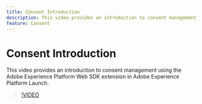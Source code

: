 ```yaml
---
title: Consent Introduction
description: This video provides an introduction to consent management using the Adobe Experience Platform Web SDK extension in Adobe Experience Platform Launch.
feature: Consent
---
```


# Consent Introduction

This video provides an introduction to consent management using the Adobe Experience Platform Web SDK extension in Adobe Experience Platform Launch.

>[!VIDEO](https://video.tv.adobe.com/v/332693/?quality=12&learn=on)
